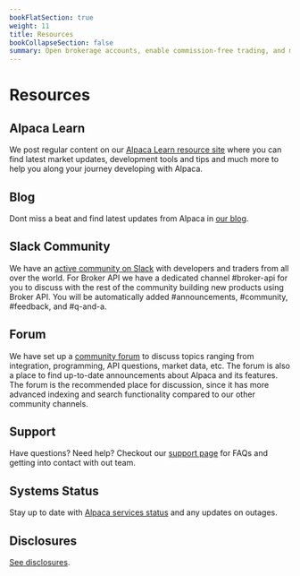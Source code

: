 ```yaml
---
bookFlatSection: true
weight: 11
title: Resources
bookCollapseSection: false
summary: Open brokerage accounts, enable commission-free trading, and manage the ongoing user experience with Alpaca Broker API
---
```


# Resources

## **Alpaca Learn**

We post regular content on our [Alpaca Learn resource site](https://alpaca.markets/learn/) where you can find latest market updates, development tools and tips and much more to help you along your journey developing with Alpaca.

## **Blog**

Dont miss a beat and find latest updates from Alpaca in [our blog](https://alpaca.markets/blog/).

## **Slack Community**

We have an [active community on Slack](https://alpaca.markets/slack) with
developers and traders from all over the world. For Broker API we have a
dedicated channel #broker-api for you to discuss with the rest of the community
building new products using Broker API. You will be automatically added
#announcements, #community, #feedback, and #q-and-a.

## **Forum**

We have set up a [community forum](https://forum.alpaca.markets/) to discuss
topics ranging from integration, programming, API questions, market data, etc.
The forum is also a place to find up-to-date announcements about Alpaca and its
features. The forum is the recommended place for discussion, since it has more
advanced indexing and search functionality compared to our other community
channels.

## **Support**

Have questions? Need help? Checkout our [support page](https://alpaca.markets/support) for FAQs and getting into contact with out team.

## **Systems Status**

Stay up to date with [Alpaca services status](https://status.alpaca.markets/) and any updates on outages.

## **Disclosures**

[See disclosures](https://alpaca.markets/disclosures).


&nbsp;
